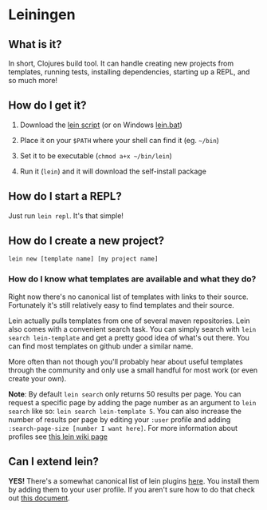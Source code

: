 # Leiningen

## What is it?

In short, Clojures build tool. It can handle creating new projects from
templates, running tests, installing dependencies, starting up a REPL,
and so much more!

## How do I get it?

1. Download the [lein script](https://raw.githubusercontent.com/technomancy/leiningen/stable/bin/lein) (or on Windows [lein.bat](https://raw.githubusercontent.com/technomancy/leiningen/stable/bin/lein.bat))

2. Place it on your `$PATH` where your shell can find it (eg. `~/bin`)

3. Set it to be executable (`chmod a+x ~/bin/lein`)

4. Run it (`lein`) and it will download the self-install package

## How do I start a REPL?

Just run `lein repl`. It's that simple!

## How do I create a new project?

`lein new [template name] [my project name]`

### How do I know what templates are available and what they do?

Right now there's no canonical list of templates with links to their source.
Fortunately it's still relatively easy to find templates and their source.

Lein actually pulls templates from one of several maven repositories. Lein
also comes with a convenient search task. You can simply search with
`lein search lein-template` and get a pretty good idea of what's out there.
You can find most templates on github under a similar name.

More often than not though you'll probably hear about useful templates through the
community and only use a small handful for most work (or even create your own).

**Note**: By default `lein search` only returns 50 results per page. You can request
a specific page by adding the page number as an argument to `lein search` like so:
`lein search lein-template 5`. You can also increase the number of results per
page by editing your `:user` profile and adding `:search-page-size [number I want here]`.
For more information about profiles see
[this lein wiki page](https://github.com/technomancy/leiningen/blob/master/doc/PROFILES.md)

## Can I extend lein?

**YES!** There's a somewhat canonical list of lein plugins
[here](https://github.com/technomancy/leiningen/wiki/Plugins). You install them
by adding them to your user profile. If you aren't sure how to do that check out
[this document](https://github.com/technomancy/leiningen/blob/master/doc/PROFILES.md).
